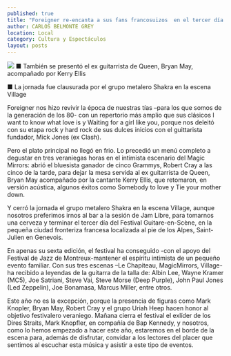 ```yaml
---
published: true
title: "Foreigner re-encanta a sus fans francosuizos  en el tercer día del Festival Guitare-en-Scène"
author: CARLOS BELMONTE GREY
location: Local
category: Cultura y Espectáculos
layout: posts
---
```


![](http://i.imgur.com/QqqiVs7m.jpg)
■ También se presentó el ex guitarrista de Queen, Bryan May, acompañado por Kerry Ellis

■ La jornada fue clausurada por el grupo metalero Shakra en la escena Village

Foreigner nos hizo revivir la época de nuestras  tías –para los que somos de la generación de los 80- con un repertorio más amplio que sus clásicos I want to know what love is y Waiting for a girl like you, porque nos deleitó con su etapa rock y hard rock de sus dulces inicios con el guittarista fundador, Mick Jones (ex Clash). 

Pero el plato principal no llegó en frio. Lo precedió un menú completo a degustar en tres veraniegas horas en el intimista escenario del Magic Mirrors: abrió el bluesista ganador de cinco Grammys, Robert Cray a las cinco de la tarde, para dejar la mesa servida al ex  guitarrista de Queen, Bryan May acompañado por la cantante Kerry Ellis, que retomaron, en versión acústica, algunos éxitos como Somebody to love y Tie your mother down.

Y cerró la jornada el grupo metalero Shakra en la escena Village, aunque nosotros preferimos irnos al bar a la sesión de Jam Libre, para tomarnos una cerveza y terminar el tercer día del Festival Guitare-en-Scène, en la pequeña ciudad fronteriza francesa localizada al pie de los Alpes, Saint-Julien en Genevois.

En apenas su sexta edición, el festival ha conseguido -con el apoyo del Festival de Jazz de Montreux-mantener el espíritu intimista de un pequeño evento familiar. Con sus tres escenas –Le Chapiteau, MagicMirrors,  Village- ha recibido a  leyendas de la guitarra de la talla de: Albin Lee, Wayne Kramer (MC5), Joe Satriani, Steve Vai, Steve Morse (Deep Purple), John Paul Jones (Led Zeppelin), Joe Bonamasa, Marcus Miller, entre otros. 

Este año no es la excepción, porque la presencia de figuras como Mark Knopler, Bryan May, Robert Cray y el grupo Uriah Heep hacen honor al objetivo festivalero veraniego.
Mañana cierra el festival el exlíder de los Dires Straits, Mark Knopfler, en compañía de Bap Kennedy, y nosotros, como lo hemos empezado a hacer este año, estaremos en el borde de la escena para, además de disfrutar, convidar a los lectores del placer que sentimos al escuchar esta música y asistir a este tipo de eventos. 

